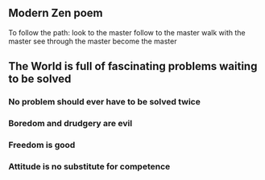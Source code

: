 ## Modern Zen poem 
To follow the path: 
look to the master 
follow to the master 
walk with the master
see through the master 
become the master

## The World is full of fascinating problems waiting to be solved

### No problem should ever have to be solved twice 

### Boredom and drudgery are evil 

### Freedom is good

### Attitude is no substitute for competence